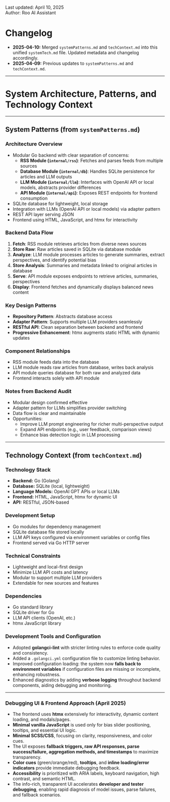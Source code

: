 <!-- Metadata -->
Last updated: April 10, 2025  
Author: Roo AI Assistant  

# Changelog
- **2025-04-10:** Merged `systemPatterns.md` and `techContext.md` into this unified `systemTech.md` file. Updated metadata and changelog accordingly.
- **2025-04-09:** Previous updates to `systemPatterns.md` and `techContext.md`.

---

# System Architecture, Patterns, and Technology Context

---

## System Patterns (from `systemPatterns.md`)

### Architecture Overview
- Modular Go backend with clear separation of concerns:
  - **RSS Module (`internal/rss`)**: Fetches and parses feeds from multiple sources
  - **Database Module (`internal/db`)**: Handles SQLite persistence for articles and LLM outputs
  - **LLM Module (`internal/llm`)**: Interfaces with OpenAI API or local models, abstracts provider differences
  - **API Module (`internal/api`)**: Exposes REST endpoints for frontend consumption
- SQLite database for lightweight, local storage
- Integration with LLMs (OpenAI API or local models) via adapter pattern
- REST API layer serving JSON
- Frontend using HTML, JavaScript, and htmx for interactivity

### Backend Data Flow
1. **Fetch**: RSS module retrieves articles from diverse news sources
2. **Store Raw**: Raw articles saved in SQLite via database module
3. **Analyze**: LLM module processes articles to generate summaries, extract perspectives, and identify potential bias
4. **Store Analysis**: Summaries and metadata linked to original articles in database
5. **Serve**: API module exposes endpoints to retrieve articles, summaries, perspectives
6. **Display**: Frontend fetches and dynamically displays balanced news content

### Key Design Patterns
- **Repository Pattern**: Abstracts database access
- **Adapter Pattern**: Supports multiple LLM providers seamlessly
- **RESTful API**: Clean separation between backend and frontend
- **Progressive Enhancement**: htmx augments static HTML with dynamic updates

### Component Relationships
- RSS module feeds data into the database
- LLM module reads raw articles from database, writes back analysis
- API module queries database for both raw and analyzed data
- Frontend interacts solely with API module

### Notes from Backend Audit
- Modular design confirmed effective
- Adapter pattern for LLMs simplifies provider switching
- Data flow is clear and maintainable
- Opportunities:
  - Improve LLM prompt engineering for richer multi-perspective output
  - Expand API endpoints (e.g., user feedback, comparison views)
  - Enhance bias detection logic in LLM processing

---

## Technology Context (from `techContext.md`)

### Technology Stack
- **Backend:** Go (Golang)
- **Database:** SQLite (local, lightweight)
- **Language Models:** OpenAI GPT APIs or local LLMs
- **Frontend:** HTML, JavaScript, htmx for dynamic UI
- **API:** RESTful, JSON-based

### Development Setup
- Go modules for dependency management
- SQLite database file stored locally
- LLM API keys configured via environment variables or config files
- Frontend served via Go HTTP server

### Technical Constraints
- Lightweight and local-first design
- Minimize LLM API costs and latency
- Modular to support multiple LLM providers
- Extendable for new sources and features

### Dependencies
- Go standard library
- SQLite driver for Go
- LLM API clients (OpenAI, etc.)
- htmx JavaScript library

### Development Tools and Configuration
- Adopted **golangci-lint** with stricter linting rules to enforce code quality and consistency.
- Added a `.golangci.yml` configuration file to customize linting behavior.
- Improved configuration loading: the system now **falls back to environment variables** if configuration files are missing or incomplete, enhancing robustness.
- Enhanced diagnostics by adding **verbose logging** throughout backend components, aiding debugging and monitoring.

---

### Debugging UI & Frontend Approach (April 2025)
- The frontend uses **htmx** extensively for interactivity, dynamic content loading, and modals/pages.
- **Minimal vanilla JavaScript** is used only for bias slider positioning, tooltips, and essential UI logic.
- **Minimal SCSS/CSS**, focusing on clarity, responsiveness, and color cues.
- The UI exposes **fallback triggers, raw API responses, parse success/failure, aggregation methods, and timestamps** to maximize transparency.
- **Color cues** (green/orange/red), **tooltips**, and **inline loading/error indicators** provide immediate debugging feedback.
- **Accessibility** is prioritized with ARIA labels, keyboard navigation, high contrast, and semantic HTML.
- The info-rich, transparent UI accelerates **developer and tester debugging**, enabling rapid diagnosis of model issues, parse failures, and fallback scenarios.